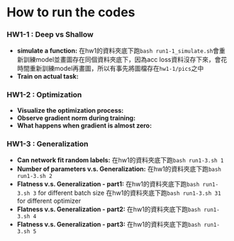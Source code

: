 How to run the codes
===

### HW1-1 : Deep vs Shallow
- **simulate a function:**
	  在hw1的資料夾底下跑`bash run1-1_simulate.sh`會重新訓練model並畫圖存在同個資料夾底下，因為acc loss資料沒存下來，會花時間重新訓練model再畫圖，所以有事先將圖檔存在`hw1-1/pics`之中
- **Train on actual task:**

### HW1-2 : Optimization
- **Visualize the optimization process:**
- **Observe gradient norm during training:**
- **What happens when gradient is almost zero:**

### HW1-3 : Generalization
- **Can network fit random labels:**
	在hw1的資料夾底下跑`bash run1-3.sh 1`
- **Number of parameters v.s. Generalization:**
	在hw1的資料夾底下跑`bash run1-3.sh 2`
- **Flatness v.s. Generalization - part1:**
	在hw1的資料夾底下跑`bash run1-3.sh 3` for different batch size
	在hw1的資料夾底下跑`bash run1-3.sh 31` for different optimizer
- **Flatness v.s. Generalization - part2:**
	在hw1的資料夾底下跑`bash run1-3.sh 4`
- **Flatness v.s. Generalization - part3:**
	在hw1的資料夾底下跑`bash run1-3.sh 5`
